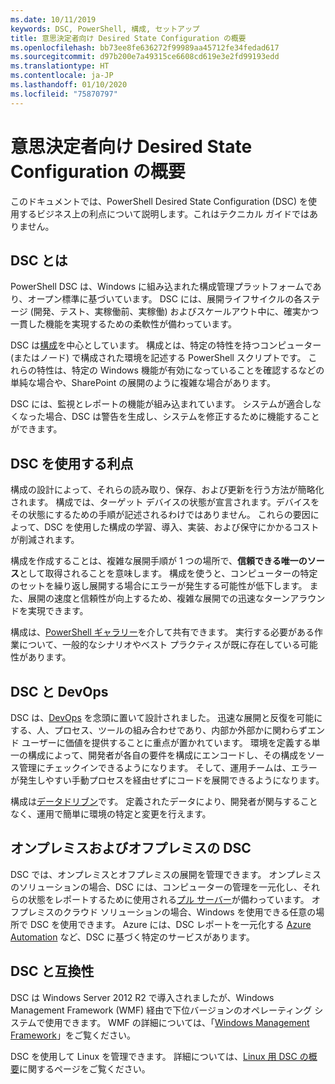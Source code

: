 ```yaml
---
ms.date: 10/11/2019
keywords: DSC, PowerShell, 構成, セットアップ
title: 意思決定者向け Desired State Configuration の概要
ms.openlocfilehash: bb73ee8fe636272f99989aa45712fe34fedad617
ms.sourcegitcommit: d97b200e7a49315ce6608cd619e3e2fd99193edd
ms.translationtype: HT
ms.contentlocale: ja-JP
ms.lasthandoff: 01/10/2020
ms.locfileid: "75870797"
---
```

# <a name="desired-state-configuration-overview-for-decision-makers"></a>意思決定者向け Desired State Configuration の概要

このドキュメントでは、PowerShell Desired State Configuration (DSC) を使用するビジネス上の利点について説明します。これはテクニカル ガイドではありません。

## <a name="what-is-dsc"></a>DSC とは

PowerShell DSC は、Windows に組み込まれた構成管理プラットフォームであり、オープン標準に基づいています。 DSC には、展開ライフサイクルの各ステージ (開発、テスト、実稼働前、実稼働) およびスケールアウト中に、確実かつ一貫した機能を実現するための柔軟性が備わっています。

DSC は[構成](../configurations/configurations.md)を中心としています。 構成とは、特定の特性を持つコンピューター (またはノード) で構成された環境を記述する PowerShell スクリプトです。 これらの特性は、特定の Windows 機能が有効になっていることを確認するなどの単純な場合や、SharePoint の展開のように複雑な場合があります。

DSC には、監視とレポートの機能が組み込まれています。 システムが適合しなくなった場合、DSC は警告を生成し、システムを修正するために機能することができます。

## <a name="benefits-of-using-dsc"></a>DSC を使用する利点

構成の設計によって、それらの読み取り、保存、および更新を行う方法が簡略化されます。 構成では、ターゲット デバイスの状態が宣言されます。デバイスをその状態にするための手順が記述されるわけではありません。 これらの要因によって、DSC を使用した構成の学習、導入、実装、および保守にかかるコストが削減されます。

構成を作成することは、複雑な展開手順が 1 つの場所で、**信頼できる唯一のソース**として取得されることを意味します。 構成を使うと、コンピューターの特定のセットを繰り返し展開する場合にエラーが発生する可能性が低下します。 また、展開の速度と信頼性が向上するため、複雑な展開での迅速なターンアラウンドを実現できます。

構成は、[PowerShell ギャラリー](https://powershellgallery.com)を介して共有できます。 実行する必要がある作業について、一般的なシナリオやベスト プラクティスが既に存在している可能性があります。

## <a name="dsc-and-devops"></a>DSC と DevOps

DSC は、[DevOps](/archive/blogs/ashleymcglone/devops-for-n00bs-ie-windows-people-like-me) を念頭に置いて設計されました。 迅速な展開と反復を可能にする、人、プロセス、ツールの組み合わせであり、内部か外部かに関わらずエンド ユーザーに価値を提供することに重点が置かれています。 環境を定義する単一の構成によって、開発者が各自の要件を構成にエンコードし、その構成をソース管理にチェックインできるようになります。 そして、運用チームは、エラーが発生しやすい手動プロセスを経由せずにコードを展開できるようになります。

構成は[データドリブン](../configurations/configData.md)です。 定義されたデータにより、開発者が関与することなく、運用で簡単に環境の特定と変更を行えます。

## <a name="dsc-on-premises-and-off-premises"></a>オンプレミスおよびオフプレミスの DSC

DSC では、オンプレミスとオフプレミスの展開を管理できます。 オンプレミスのソリューションの場合、DSC には、コンピューターの管理を一元化し、それらの状態をレポートするために使用される[プル サーバー](../pull-server/pullServer.md)が備わっています。 オフプレミスのクラウド ソリューションの場合、Windows を使用できる任意の場所で DSC を使用できます。
Azure には、DSC レポートを一元化する [Azure Automation](/azure/automation) など、DSC に基づく特定のサービスがあります。

## <a name="dsc-and-compatibility"></a>DSC と互換性

DSC は Windows Server 2012 R2 で導入されましたが、Windows Management Framework (WMF) 経由で下位バージョンのオペレーティング システムで使用できます。 WMF の詳細については、「[Windows Management Framework](/powershell/scripting/wmf/overview)」をご覧ください。

DSC を使用して Linux を管理できます。 詳細については、[Linux 用 DSC の概要](../getting-started/lnxGettingStarted.md)に関するページをご覧ください。
